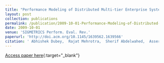 ```yaml
---
title: "Performance Modeling of Distributed Multi-tier Enterprise Systems"
layout: post
collection: publications
permalink: /publication/2009-10-01-Performance-Modeling-of-Distributed-Multi-tier-Enterprise-Systems
date: 2009-10-01
venue: 'SIGMETRICS Perform. Eval. Rev.'
paperurl: 'http://doi.acm.org/10.1145/1639562.1639566'
citation: ' Abhishek Dubey,  Rajat Mehrotra,  Sherif Abdelwahed,  Asser Tantawi, &quot;Performance Modeling of Distributed Multi-tier Enterprise Systems.&quot; SIGMETRICS Perform. Eval. Rev., 2009.'
---
```

[Access paper here](http://doi.acm.org/10.1145/1639562.1639566){:target="_blank"}
